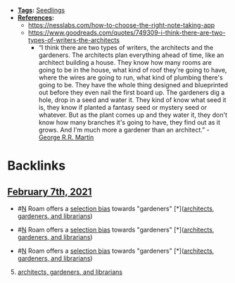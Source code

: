 - **[Tags](<Tags.md>):** [Seedlings](<Seedlings.md>)
- **[References](<References.md>):**
    - https://nesslabs.com/how-to-choose-the-right-note-taking-app
    - https://www.goodreads.com/quotes/749309-i-think-there-are-two-types-of-writers-the-architects
        - “I think there are two types of writers, the architects and the gardeners. The architects plan everything ahead of time, like an architect building a house. They know how many rooms are going to be in the house, what kind of roof they're going to have, where the wires are going to run, what kind of plumbing there's going to be. They have the whole thing designed and blueprinted out before they even nail the first board up. The gardeners dig a hole, drop in a seed and water it. They kind of know what seed it is, they know if planted a fantasy seed or mystery seed or whatever. But as the plant comes up and they water it, they don't know how many branches it's going to have, they find out as it grows. And I'm much more a gardener than an architect.” - [George R.R. Martin](<George R.R. Martin.md>)

# Backlinks
## [February 7th, 2021](<February 7th, 2021.md>)
- #[N](<N.md>) Roam offers a [selection bias](<selection bias.md>) towards "gardeners" [*]([architects, gardeners, and librarians](<architects, gardeners, and librarians.md>))

- #[N](<N.md>) Roam offers a [selection bias](<selection bias.md>) towards "gardeners" [*]([architects, gardeners, and librarians](<architects, gardeners, and librarians.md>))

- #[N](<N.md>) Roam offers a [selection bias](<selection bias.md>) towards "gardeners" [*]([architects, gardeners, and librarians](<architects, gardeners, and librarians.md>))

5. [architects, gardeners, and librarians](<architects, gardeners, and librarians.md>)

